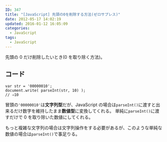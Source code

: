 ```yaml
---
ID: 347
title: "[JavaScript] 先頭の0を削除する方法(ゼロサプレス)"
date: 2012-05-17 14:02:19
updated: 2016-01-12 16:05:09
categories:
  - JavaScript
tags: 
  - JavaScript
---
```


先頭の 0 だけ削除したいとき(0 を取り除く方法)。

<!--more-->
<h2>コード</h2>
<pre class="javascript"><code>var str = '00000010';
document.write( parseInt(str, 10) );
// ⇒10</code></pre>

冒頭の<code>'00000010'</code>は<b>文字列型</b>だが、JavaScript の場合は<code>parseInt()</code>に渡すと出来るだけ数字を維持したまま<b>数値型</b>に変換してくれる。
単純に<code>parseInt()</code>に渡すだけで 0 を取り除いた数値にしてくれる。

もっと複雑な文字列の場合は文字列操作をする必要があるが、このような単純な数値の場合は<code>parseInt()</code>で事足りる。
